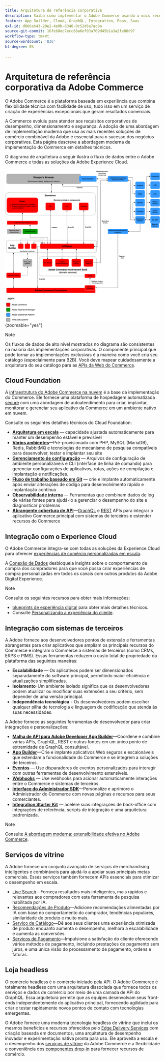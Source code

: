 ```yaml
---
title: Arquitetura de referência corporativa
description: Saiba como implementar o Adobe Commerce usando a mais recente tecnologia de comércio combinável da Adobe.
feature: App Builder, Cloud, GraphQL, Integration, Paas, Saas
exl-id: d066ab43-20e2-4e0b-8348-0c52d6a7ac8a
source-git-commit: 16feb8ec7ecc88a6ef03a769d45b1a3a2fe88d97
workflow-type: tm+mt
source-wordcount: '836'
ht-degree: 0%

---
```


# Arquitetura de referência corporativa da Adobe Commerce

O Adobe Commerce é a plataforma baseada em experiência que combina flexibilidade técnica com facilidade de uso, tudo isso em um serviço de criação de experiências excepcionais que geram resultados comerciais.

A Commerce evoluiu para atender aos requisitos corporativos de desempenho, dimensionamento e segurança. A adoção de uma abordagem de implementação moderna que usa as mais recentes soluções de comércio combinável da Adobe é essencial para o sucesso dos negócios corporativos. Esta página descreve a abordagem moderna de implementação do Commerce em detalhes técnicos.

O diagrama de arquitetura a seguir ilustra o fluxo de dados entre o Adobe Commerce e todas as soluções da Adobe Experience Cloud.

![Diagrama de arquitetura mostrando como o Adobe Commerce se conecta às soluções da Experience Cloud](../../assets/playbooks/commerce-architecture-v3.svg){zoomable="yes"}

>[!NOTE]
>
>Os fluxos de dados de alto nível mostrados no diagrama são consistentes na maioria das implementações corporativas. O componente principal que pode tornar as implementações exclusivas é a maneira como você cria seu catálogo (especialmente para B2B). Você deve mapear cuidadosamente a arquitetura do seu catálogo para as [APIs da Web do Commerce](https://developer.adobe.com/commerce/webapi/get-started/).

## Cloud Foundation

A [infraestrutura do Adobe Commerce na nuvem](https://experienceleague.adobe.com/pt-br/docs/commerce-cloud-service/user-guide/overview) é a base da implementação do Commerce. Ele fornece uma plataforma de hospedagem automatizada [secure](../../security-and-compliance/shared-responsibility.md) com uma abordagem de autoatendimento para criar, implantar, monitorar e gerenciar seu aplicativo da Commerce em um ambiente nativo em nuvem.

Consulte os seguintes detalhes técnicos do Cloud Foundation:

- [**Arquitetura em escala**](https://experienceleague.adobe.com/pt-br/docs/commerce-cloud-service/user-guide/architecture/scaled-architecture) — capacidade ajustada automaticamente para manter um desempenho estável e previsível
- [**Vários ambientes**](https://experienceleague.adobe.com/pt-br/docs/commerce-cloud-service/user-guide/architecture/pro-architecture)—Pré-provisionado com PHP, MySQL (MariaDB), Redis, RabbitMQ e tecnologias de mecanismo de pesquisa compatíveis para desenvolver, testar e implantar seu site
- [**Gerenciamento de configuração**](https://experienceleague.adobe.com/pt-br/docs/commerce-cloud-service/user-guide/configure/overview) — Arquivos de configuração de ambiente personalizáveis e CLI (interface de linha de comando) para gerenciar configurações de aplicativos, rotas, ações de compilação e implantação e notificações.
- [**Fluxo de trabalho baseado em Git**](https://experienceleague.adobe.com/pt-br/docs/commerce-cloud-service/user-guide/architecture/pro-develop-deploy-workflow) — crie e implante automaticamente após enviar alterações de código para desenvolvimento rápido e implantação contínua
- [**Observabilidade interna**](https://experienceleague.adobe.com/pt-br/docs/commerce-cloud-service/user-guide/monitor/performance) — Ferramentas que combinam dados de log de várias fontes para ajudá-lo a gerenciar o desempenho do site e diagnosticar problemas
- [**Abrangente cobertura de API**](https://developer.adobe.com/commerce/webapi/get-started/)—[GraphQL](https://developer.adobe.com/commerce/webapi/graphql/) e [REST](https://developer.adobe.com/commerce/webapi/rest) APIs para integrar o aplicativo Commerce principal com sistemas de terceiros e estender recursos do Commerce

## Integração com o Experience Cloud

O Adobe Commerce integra-se com todas as soluções da Experience Cloud para oferecer [experiências de comércio personalizadas em escala](https://experienceleague.adobe.com/pt-br/docs/commerce-admin/customers/customers-menu/personalize-scale#customers-menu).

A [Conexão de Dados](https://experienceleague.adobe.com/pt-br/docs/commerce/data-connection/overview) desbloqueia insights sobre o comportamento de compra dos compradores para que você possa criar experiências de compra personalizadas em todos os canais com outros produtos da Adobe Digital Experience.

>[!NOTE]
>
>Consulte os seguintes recursos para obter mais informações:
>
>- [blueprints de experiência digital](https://experienceleague.adobe.com/pt-br/docs/blueprints-learn/architecture/overview) para obter mais detalhes técnicos.
>- Consulte [Personalizando a experiência do cliente](https://experienceleague.adobe.com/pt-br/docs/events/the-skill-exchange-recordings/commerce/aug2024/personalization).


## Integração com sistemas de terceiros

A Adobe fornece aos desenvolvedores pontos de extensão e ferramentas abrangentes para criar aplicativos que ampliam os principais recursos do Commerce e integram o Commerce a sistemas de terceiros (como CRMs, ERPS e PIMS). Essas ferramentas reduzem o custo total de propriedade da plataforma das seguintes maneiras:

- **Escalabilidade** — Os aplicativos podem ser dimensionados separadamente do software principal, permitindo maior eficiência e atualizações simplificadas.
- **Isolamento**-Um ambiente isolado significa que os desenvolvedores podem atualizar ou modificar suas extensões a seu critério, sem depender de uma versão principal.
- **Independência tecnológica** - Os desenvolvedores podem escolher qualquer pilha de tecnologia e linguagem de codificação que atenda às suas necessidades.

A Adobe fornece as seguintes ferramentas de desenvolvedor para criar integrações e personalizações:

- [**Malha de API para Adobe Developer App Builder**](https://developer.adobe.com/graphql-mesh-gateway/)—Coordene e combine várias APIs, GraphQL, REST e outras fontes em um único ponto de extremidade de GraphQL consultável.
- [**App Builder**](https://developer.adobe.com/app-builder/docs/overview/)—Crie e implante aplicativos Web seguros e escalonáveis que estendam a funcionalidade do Commerce e se integrem a soluções de terceiros.
- [**Eventos**](https://developer.adobe.com/commerce/extensibility/events/) — Use disparadores de eventos personalizados para interagir com outras ferramentas de desenvolvimento extensíveis.
- [**Webhooks**](https://developer.adobe.com/commerce/extensibility/webhooks/) — Use webhooks para acionar automaticamente interações entre o Commerce e sistemas de terceiros.
- [**Interface do Administrador SDK**](https://developer.adobe.com/commerce/extensibility/admin-ui-sdk/)—Personalize e aprimore o Administrador do Commerce com novas páginas e recursos para seus comerciantes.
- [**Integration Starter Kit**](https://developer.adobe.com/commerce/extensibility/starter-kit/) — acelere suas integrações de back-office com integrações de referência, scripts de integração e uma arquitetura padronizada.

>[!NOTE]
>
>Consulte [A abordagem moderna: extensibilidade efetiva no Adobe Commerce](https://experienceleague.adobe.com/pt-br/docs/events/the-skill-exchange-recordings/commerce/aug2024/extensibility).

## Serviços de vitrine

A Adobe fornece um conjunto avançado de serviços de merchandising inteligentes e combináveis para ajudá-lo a apoiar suas principais metas comerciais. Esses serviços também fornecem APIs essenciais para otimizar o desempenho em escala.

- [Live Search](https://experienceleague.adobe.com/pt-br/docs/commerce/live-search/overview)—Forneça resultados mais inteligentes, mais rápidos e relevantes aos compradores com esta ferramenta de pesquisa habilitada por IA.
- [Recomendações de Produto](https://experienceleague.adobe.com/pt-br/docs/commerce/product-recommendations/overview)—Adicione recomendações alimentadas por IA com base no comportamento do comprador, tendências populares, similaridade de produto e muito mais.
- [Serviço de Catálogo](https://experienceleague.adobe.com/pt-br/docs/commerce/catalog-service/guide-overview)—Dê aos seus clientes uma experiência otimizada de produto enquanto aumenta o desempenho, melhora a escalabilidade e aumenta as conversões.
- [Serviços de Pagamento](https://experienceleague.adobe.com/pt-br/docs/commerce/payment-services/guide-overview)—Impulsione a satisfação do cliente oferecendo vários métodos de pagamento, incluindo prestações de pagamento sem juros, e uma única visão do processamento de pagamento, ordens e faturas.

## Loja headless

O comércio headless é o comércio iniciado pela API. O Adobe Commerce é totalmente headless com uma arquitetura dissociada que fornece todos os serviços e dados de comércio por meio de uma camada de API do GraphQL. Essa arquitetura permite que as equipes desenvolvam seus front-ends independentemente do aplicativo principal, fornecendo agilidade para criar e testar rapidamente novos pontos de contato com tecnologias emergentes.

O Adobe fornece uma moderna tecnologia headless de vitrine que inclui os mesmos benefícios e recursos oferecidos pelo [Edge Delivery Services](https://www.aem.live/home) com criação baseada em documentos, uma arquitetura de desempenho inovador e experimentação nativa pronta para uso. Ele aproveita a escala e o desempenho dos [serviços de vitrine](#storefront-services) da Adobe Commerce e a flexibilidade e conveniência dos [componentes drop-in](https://experienceleague.adobe.com/developer/commerce/storefront/?lang=pt-BR) para fornecer recursos de comércio.

